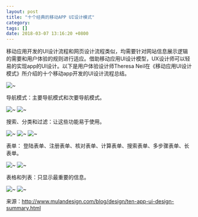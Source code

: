 ```yaml
---
layout: post
title: "十个经典的移动APP UI设计模式"
category: 
tags: []
date: 2018-03-07 13:16:20 +0800
---
```


移动应用开发的UI设计流程和网页设计流程类似，均需要针对网站信息展示逻辑的需要和用户体验的规则进行适应。借助移动应用UI设计模型，UX设计师可以轻易的实现app的UI设计。以下是用户体验设计师Theresa Neil在《移动应用UI设计模式》所介绍的十个移动app开发的UI设计流程总结。

![~](/assets/cdb4e563-d37a-4aae-923a-adf2a35f82d8.png)

导航模式：主要导航模式和次要导航模式。

![~](/assets/1ae6b5cb-6f9f-4294-b9fd-a13b0d06b0f4.png)
![~](/assets/76605512-5c5f-4656-9649-f2e5429b5742.png)

搜索、分类和过滤：让这些功能易于使用。

![~](/assets/3189c509-96ce-40ae-a25a-9cb463b4c5ea.png)
![~](/assets/a40da33b-b549-4816-aa19-e5fd7b76092d.png)
![~](/assets/be8ff4a8-0d85-417a-b5fb-bfb461012731.png)

表单： 登陆表单、注册表单、核对表单、计算表单、搜索表单、多步骤表单、长表单。

![~](/assets/f2ae02e9-1f98-4e4f-afdd-ae9d1dfbe398.png)
![~](/assets/2f0cc2c6-9a16-4a1b-9738-c8e326534cb0.png)

表格和列表：只显示最重要的信息。

![~](/assets/92009f82-0256-4005-b8d5-e57f0726c7cb.png)
![~](/assets/effe9a4a-f05a-46ad-abb9-e3639c9bb8ca.png)

来源：http://www.mulandesign.com/blog/design/ten-app-ui-design-summary.html